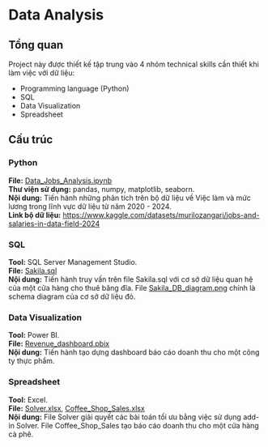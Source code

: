 # Data Analysis
## Tổng quan
Project này được thiết kế tập trung vào 4 nhóm technical skills cần thiết khi làm việc với dữ liệu: 
 - Programming language (Python)
 - SQL
 - Data Visualization
 - Spreadsheet
## Cấu trúc
### Python
**File:** [Data_Jobs_Analysis.ipynb](https://github.com/AnhMIS/Data_Analysis/blob/main/Data_Jobs_Analysis.ipynb)\
**Thư viện sử dụng:** pandas, numpy, matplotlib, seaborn.\
**Nội dung:** Tiến hành những phân tích trên bộ dữ liệu về Việc làm và mức lương trong lĩnh vực dữ liệu từ năm 2020 - 2024.\
**Link bộ dữ liệu:** https://www.kaggle.com/datasets/murilozangari/jobs-and-salaries-in-data-field-2024
### SQL
**Tool:** SQL Server Management Studio.\
**File:** [Sakila.sql](https://github.com/AnhMIS/Data_Analysis/blob/main/Sakila.sql)\
**Nội dung:** Tiến hành truy vấn trên file Sakila.sql với cơ sở dữ liệu quan hệ của một cửa hàng cho thuê băng đĩa. File [Sakila_DB_diagram.png](https://github.com/AnhMIS/Data_Analysis/blob/main/Sakila_DB_diagram.png) chính là schema diagram của cơ sở dữ liệu đó.
### Data Visualization
**Tool:** Power BI.\
**File:** [Revenue_dashboard.pbix](https://github.com/AnhMIS/Data_Analysis/blob/main/Revenue_dashboard.pbix)\
**Nội dung:** Tiến hành tạo dựng dashboard báo cáo doanh thu cho một công ty thực phẩm.
### Spreadsheet
**Tool:** Excel.\
**File:** [Solver.xlsx](https://github.com/AnhMIS/Data_Analysis/blob/main/Solver.xlsx), [Coffee_Shop_Sales.xlsx](https://github.com/AnhMIS/Data_Analysis/blob/main/Coffee_Shop_Sales.xlsx)\
**Nội dung:** File Solver giải quyết các bài toán tối ưu bằng việc sử dụng add-in Solver. File Coffee_Shop_Sales tạo báo cáo doanh thu cho một cửa hàng cà phê.
